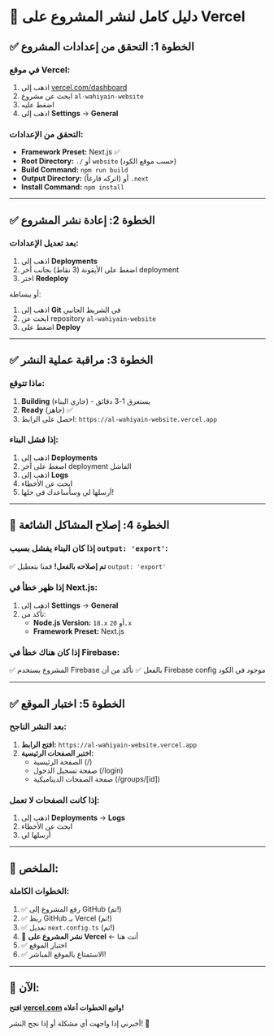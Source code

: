 # 🚀 دليل كامل لنشر المشروع على Vercel

## ✅ الخطوة 1: التحقق من إعدادات المشروع

### في موقع Vercel:

1. اذهب إلى [vercel.com/dashboard](https://vercel.com/dashboard)
2. ابحث عن مشروع `al-wahiyain-website`
3. اضغط عليه
4. اذهب إلى **Settings** → **General**

### التحقق من الإعدادات:

- **Framework Preset:** Next.js ✅
- **Root Directory:** `./` أو `website` (حسب موقع الكود)
- **Build Command:** `npm run build`
- **Output Directory:** (اتركه فارغاً) أو `.next`
- **Install Command:** `npm install`

---

## ✅ الخطوة 2: إعادة نشر المشروع

### بعد تعديل الإعدادات:

1. اذهب إلى **Deployments**
2. اضغط على الأيقونة (3 نقاط) بجانب آخر deployment
3. اختر **Redeploy**

أو ببساطة:

1. اذهب إلى **Git** في الشريط الجانبي
2. ابحث عن repository `al-wahiyain-website`
3. اضغط على **Deploy**

---

## ✅ الخطوة 3: مراقبة عملية النشر

### ماذا تتوقع:

1. **Building** (جاري البناء) - يستغرق 1-3 دقائق
2. **Ready** (جاهز) ✅
3. احصل على الرابط: `https://al-wahiyain-website.vercel.app`

### إذا فشل البناء:

1. اذهب إلى **Deployments**
2. اضغط على آخر deployment الفاشل
3. اذهب إلى **Logs**
4. ابحث عن الأخطاء
5. أرسلها لي وسأساعدك في حلها!

---

## 🔧 الخطوة 4: إصلاح المشاكل الشائعة

### إذا كان البناء يفشل بسبب `output: 'export'`:

✅ **تم إصلاحه بالفعل!** قمنا بتعطيل `output: 'export'`

### إذا ظهر خطأ في Next.js:

1. اذهب إلى **Settings** → **General**
2. تأكد من:
   - **Node.js Version:** `18.x` أو `20.x`
   - **Framework Preset:** Next.js

### إذا كان هناك خطأ في Firebase:

✅ المشروع يستخدم Firebase بالفعل
✅ تأكد من أن Firebase config موجود في الكود

---

## ✅ الخطوة 5: اختبار الموقع

### بعد النشر الناجح:

1. **افتح الرابط:** `https://al-wahiyain-website.vercel.app`
2. **اختبر الصفحات الرئيسية:**
   - الصفحة الرئيسية (/)
   - صفحة تسجيل الدخول (/login)
   - صفحة الصفحات الديناميكية (/groups/[id])

### إذا كانت الصفحات لا تعمل:

1. اذهب إلى **Deployments** → **Logs**
2. ابحث عن الأخطاء
3. أرسلها لي

---

## 📝 الملخص:

### الخطوات الكاملة:

1. ✅ رفع المشروع إلى GitHub (تم!)
2. ✅ ربط GitHub بـ Vercel (تم!)
3. ✅ تعديل `next.config.ts` (تم!)
4. 🔄 **نشر المشروع على Vercel** ← أنت هنا
5. ✅ اختبار الموقع
6. ✅ الاستمتاع بالموقع المباشر!

---

## 🎯 الآن:

**افتح [vercel.com](https://vercel.com) واتبع الخطوات أعلاه!**

أخبرني إذا واجهت أي مشكلة أو إذا نجح النشر! 🚀
